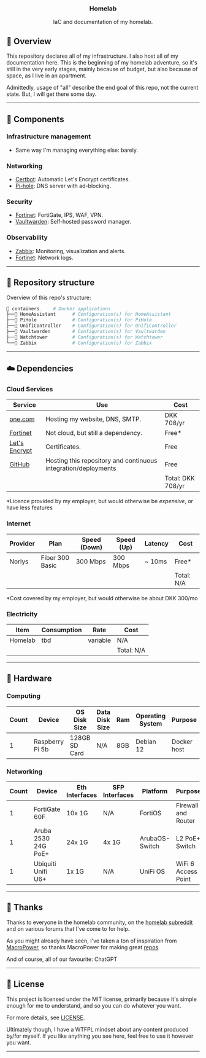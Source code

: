   <h3 align="center">Homelab</h2>
  <p align="center">
    IaC and documentation of my homelab.
  </p>

## 📖 Overview

This repository declares all of my infrastructure. I also host all of my documentation here. This is the beginning of my homelab adventure, so it's still in the very early stages, mainly because of budget, but also because of space, as I live in an apartment.

Admittedly, usage of "all" describe the end goal of this repo, not the current state. But, I will get there some day.

---

## 🎨 Components

### Infrastructure management

- Same way I'm managing everything else: barely.

### Networking

- [Certbot](https://certbot.eff.org/): Automatic Let's Encrypt certificates.
- [Pi-hole](https://pi-hole.net/): DNS server with ad-blocking.

### Security

- [Fortinet](https://www.fortinet.com/): FortiGate, IPS, WAF, VPN.
- [Vaultwarden](https://github.com/dani-garcia/vaultwarden): Self-hosted password manager.

### Observability

- [Zabbix](https://www.zabbix.com/): Monitoring, visualization and alerts.
- [Fortinet](https://www.fortinet.com/): Network logs.

---

## 📂 Repository structure

Overview of this repo's structure:

```sh
📁 containers     # Docker applications
├──📁 HomeAssistant      # Configuration(s) for HomeAssistant
├──📁 PiHole             # Configuration(s) for PiHole
├──📁 UnifiController    # Configuration(s) for UnifiController
├──📁 Vaultwarden        # Configuration(s) for Vaultwarden
├──📁 Watchtower         # Configuration(s) for Watchtower
└──📁 Zabbix             # Configuration(s) for Zabbix
```

---

## ☁️ Dependencies

### Cloud Services

| Service                                     | Use                                                            | Cost              |
| --------------------------------------------| -------------------------------------------------------------- | ----------------- |
| [one.com](https://www.one.com/)             | Hosting my website, DNS, SMTP.                                 | DKK 708/yr        |
| [Fortinet](https://www.fortinet.com/)       | Not cloud, but still a dependency.                             | Free*             |
| [Let's Encrypt](https://letsencrypt.org/)   | Certificates.                                                  | Free              |
| [GitHub](https://github.com/)               | Hosting this repository and continuous integration/deployments | Free              |
|                                             |                                                                | Total: DKK 708/yr |

*Licence provided by my employer, but would otherwise be *expensive*, or have less features

### Internet

| Provider | Plan             | Speed (Down) | Speed (Up) | Latency | Cost       |
| -------- | ---------------- | ------------ | -----------| ------- | -----------|
| Norlys   | Fiber 300 Basic  | 300 Mbps     | 300 Mbps   | ~ 10ms  | Free*      |
|          |                  |              |            |         | Total: N/A |

*Cost covered by my employer, but would otherwise be about DKK 300/mo

### Electricity

| Item    | Consumption  | Rate      | Cost       |
| ------- | ------------ | --------- | ---------- |
| Homelab | tbd          | variable  | N/A        |
|         |              |           | Total: N/A |

---

## 🔧 Hardware

### Computing

| Count | Device                     | OS Disk Size  | Data Disk Size | Ram   | Operating System | Purpose        |
| ----- | -------------------------- | ------------- | -------------- | ----- | ---------------- | -------------- |
| 1     | Raspberry Pi 5b            | 128GB SD Card | N/A            | 8GB   | Debian 12        | Docker host    |

### Networking

| Count | Device                  | Eth Interfaces | SFP Interfaces | Platform       | Purpose              |
| ----- | ------------------------| -------------- | -------------- | -------------- | -------------------- |
| 1     | FortiGate 60F           | 10x 1G         | N/A            | FortiOS        | Firewall and Router  |
| 1     | Aruba 2530 24G PoE+     | 24x 1G         | 4x 1G          | ArubaOS-Switch | L2 PoE+ Switch       |
| 1     | Ubiquiti Unifi U6+      | 1x 1G          | N/A            | UniFi OS       | WiFi 6 Access Point  |

---

## 🤝 Thanks

Thanks to everyone in the homelab community, on the [homelab subreddit](https://www.reddit.com/r/homelab/) and on various forums that I've come to for help.

As you might already have seen, I've taken a ton of inspiration from [MacroPower](https://github.com/MacroPower/), so thanks MacroPower for making great [repos](https://github.com/MacroPower/homelab/).

And of course, all of our favourite: ChatGPT

---

## 🔏 License

This project is licensed under the MIT license, primarily because it's simple enough for me to understand, and so you can do whatever you want.

For more details, see [LICENSE](./LICENSE).

Ultimately though, I have a WTFPL mindset about any content produced by/for myself. If you like anything you see here, feel free to use it however you want. 

---

